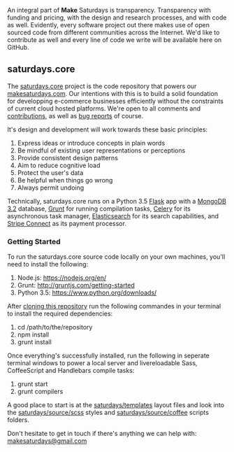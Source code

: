 An integral part of __Make__ Saturdays is transparency. Transparency with funding and pricing, with the design and research processes, and with code as well. Evidently, every software project out there makes use of open sourced code from different communities across the Internet. We'd like to contribute as well and every line of code we write will be available here on GitHub.

## saturdays.core
The [saturdays.core](https://github.com/makesaturdays/saturdays.core) project is the code repository that powers our [makesaturdays.com](https://makesaturdays.com). Our intentions with this is to build a solid foundation for developping e-commerce businesses efficiently without the constraints of current cloud hosted platforms. We're open to all comments and [contributions](https://github.com/makesaturdays/saturdays.core/pulls), as well as [bug reports](https://github.com/makesaturdays/saturdays.core/issues) of course.

It's design and development will work towards these basic principles:

1. Express ideas or introduce concepts in plain words
2. Be mindful of existing user representations or perceptions
3. Provide consistent design patterns
4. Aim to reduce cognitive load
5. Protect the user's data
6. Be helpful when things go wrong
7. Always permit undoing

Technically, saturdays.core runs on a Python 3.5 [Flask](http://flask.pocoo.org/) app with a [MongoDB 3.2](https://docs.mongodb.org/manual/) database, [Grunt](http://gruntjs.com/) for running compilation tasks, [Celery](http://docs.celeryproject.org/en/latest/index.html) for its asynchronous task manager, [Elasticsearch](https://www.elastic.co/products/elasticsearch) for its search capabilities, and [Stripe Connect](https://stripe.com/connect) as its payment processor.

### Getting Started
To run the saturdays.core source code locally on your own machines, you'll need to install the following:

1. Node.js: https://nodejs.org/en/
2. Grunt: http://gruntjs.com/getting-started
3. Python 3.5: https://www.python.org/downloads/

After [cloning this repository](https://github.com/makesaturdays/saturdays.core) run the following commandes in your terminal to install the required dependencies:

1. cd /path/to/the/repository
2. npm install
3. grunt install

Once everything's successfully installed, run the following in seperate terminal windows to power a local server and livereloadable Sass, CoffeeScript and Handlebars compile tasks:

1. grunt start
2. grunt compilers

A good place to start is at the [saturdays/templates](https://github.com/makesaturdays/saturdays.core/tree/master/saturdays/templates) layout files and look into the [saturdays/source/scss](https://github.com/makesaturdays/saturdays.core/tree/master/saturdays/source/scss) styles and [saturdays/source/coffee](https://github.com/makesaturdays/saturdays.core/tree/master/saturdays/source/coffee) scripts folders.

Don't hesitate to get in touch if there's anything we can help with: makesaturdays@gmail.com
